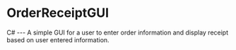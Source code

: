 # OrderReceiptGUI
C# --- A simple GUI for a user to enter order information and display receipt based on user entered information.
